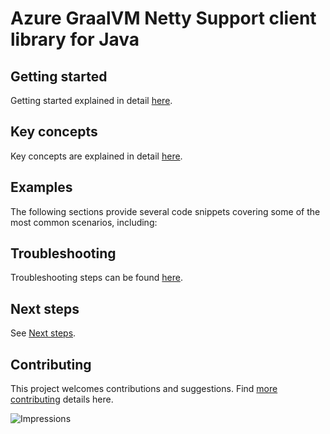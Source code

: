 # Azure GraalVM Netty Support client library for Java

## Getting started
Getting started explained in detail [here][SDK_README_GETTING_STARTED].

## Key concepts
Key concepts are explained in detail [here][SDK_README_KEY_CONCEPTS].

## Examples
The following sections provide several code snippets covering some of the most common scenarios, including:

## Troubleshooting
Troubleshooting steps can be found [here][SDK_README_TROUBLESHOOTING].

## Next steps
See [Next steps][SDK_README_NEXT_STEPS].

## Contributing
This project welcomes contributions and suggestions. Find [more contributing][SDK_README_CONTRIBUTING] details here.

<!-- LINKS -->
[SDK_README_CONTRIBUTING]: https://github.com/Azure/azure-sdk-for-java/blob/master/sdk/aot/azure-aot-graalvm-netty-support/README.md#contributing
[SDK_README_GETTING_STARTED]: https://github.com/Azure/azure-sdk-for-java/blob/master/sdk/aot/azure-aot-graalvm-netty-support/README.md#getting-started
[SDK_README_TROUBLESHOOTING]: https://github.com/Azure/azure-sdk-for-java/blob/master/sdk/aot/azure-aot-graalvm-netty-support/README.md#troubleshooting
[SDK_README_KEY_CONCEPTS]: https://github.com/Azure/azure-sdk-for-java/blob/master/sdk/aot/azure-aot-graalvm-netty-support/README.md#key-concepts
[SDK_README_NEXT_STEPS]: https://github.com/Azure/azure-sdk-for-java/blob/master/sdk/aot/azure-aot-graalvm-netty-support/README.md#next-steps

![Impressions](https://azure-sdk-impressions.azurewebsites.net/api/impressions/azure-sdk-for-java%2Fsdk%2Faot%2Fazure-aot-graalvm-netty-support%2FREADME.png)
